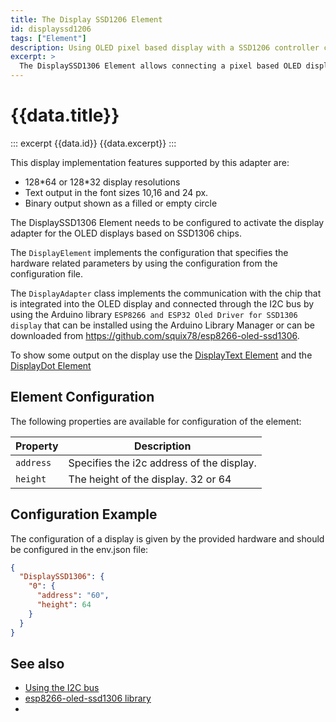 ```yaml
---
title: The Display SSD1206 Element
id: displayssd1206
tags: ["Element"]
description: Using OLED pixel based display with a SSD1206 controller chip.
excerpt: >
  The DisplaySSD1306 Element allows connecting a pixel based OLED display based on a SSD1306 chip.
---
```


# {{data.title}}

::: excerpt {{data.id}}
{{data.excerpt}}
:::


This display implementation features supported by this adapter are:

* 128\*64 or 128\*32 display resolutions
* Text output in the font sizes 10,16 and 24 px.
* Binary output shown as a filled or empty circle

The DisplaySSD1306 Element needs to be configured to activate the display adapter for the OLED
displays based on SSD1306 chips.

The `DisplayElement` implements the configuration that specifies the hardware related parameters by using the configuration from the configuration file.

The `DisplayAdapter` class implements the communication with the chip that is integrated into the OLED display and connected through the I2C bus by using the Arduino library `ESP8266 and ESP32 Oled Driver for SSD1306 display` that can be installed using the Arduino Library Manager or can be downloaded from
<https://github.com/squix78/esp8266-oled-ssd1306>.

To show some output on the display use the [DisplayText Element](/elements/displaytext.md)
and the [DisplayDot Element](/elements/displaydot.md)

## Element Configuration

The following properties are available for configuration of the element:

<object data="/element.svg?displaysh1106" type="image/svg+xml"></object>

| Property  | Description                               |
| --------- | ----------------------------------------- |
| `address` | Specifies the i2c address of the display. |
| `height`  | The height of the display. 32 or 64       |


## Configuration Example


The configuration of a display is given by the provided hardware and should be configured in the env.json file:

```json
{
  "DisplaySSD1306": {
    "0": {
      "address": "60",
      "height": 64
    }
  }
}
```



## See also

* [Using the I2C bus](/i2c.md)
* [esp8266-oled-ssd1306 library](https://github.com/squix78/esp8266-oled-ssd1306)
* 